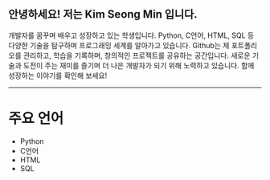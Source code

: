 ## 안녕하세요! 저는 Kim Seong Min 입니다.

개발자를 꿈꾸며 배우고 성장하고 있는 학생입니다. Python, C언어, HTML, SQL 등 다양한 기술을 탐구하며 프로그래밍 세계를 알아가고 있습니다. Github는 제 포트폴리오를 관리하고, 학습을 기록하며, 창의적인 프로젝트를 공유하는 공간입니다. 새로운 기술과 도전이 주는 재미를 즐기며 더 나은 개발자가 되기 위해 노력하고 있습니다. 함께 성장하는 이야기를 확인해 보세요!

------------------------------------------------------------
# 주요 언어
- Python
- C언어
- HTML
- SQL



<!--
**kimsm0405/kimsm0405** is a ✨ _special_ ✨ repository because its `README.md` (this file) appears on your GitHub profile.

Here are some ideas to get you started:

- 🔭 I’m currently working on ...
- 🌱 I’m currently learning ...
- 👯 I’m looking to collaborate on ...
- 🤔 I’m looking for help with ...
- 💬 Ask me about ...
- 📫 How to reach me: ...
- 😄 Pronouns: ...
- ⚡ Fun fact: ...
-->
